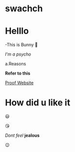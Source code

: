 # swachch
# Helllo
-This is Bunny
:rabbit:

*I'm a psycho*

a.Reasons

**Refer to this**

[Proof Website](http://bunnyme.com)

# How did u like it

:smiley:

:kissing_heart:

_Dont feel_ __jealous__

:wink:
